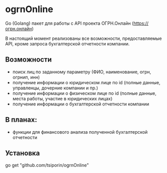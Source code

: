 # ogrnOnline
Go (Golang) пакет для работы с API проекта ОГРН.Онлайн (https://огрн.онлайн)

В настоящий момент реализованы все возможности, предоставляемые API, кроме запроса бухгалтерской отчетности компании.

## Возможности
* поиск лиц по заданному параметру (ФИО, наименование, огрн, огрнип, инн)
* получение информации о юридическом лице по id (полные данные, управленцы, дочерние компании и пр.)
* получение информации о физическом лице по id (полные данные, места работы, участие в юридических лицах)
* получение информации о бухгалтерской отчетности компании

## В планах:
* функции для финансового анализа полученной бухгалтерской отчетности

## Установка
go get "github.com/tsiporin/ogrnOnline"